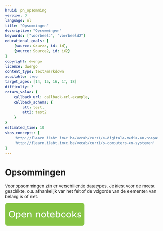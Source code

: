 ```yaml
---
hruid: pn_opsomming
version: 3
language: nl
title: "Opsommingen"
description: "Opsommingen"
keywords: ["voorbeeld", "voorbeeld2"]
educational_goals: [
    {source: Source, id: id}, 
    {source: Source2, id: id2}
]
copyright: dwengo
licence: dwengo
content_type: text/markdown
available: true
target_ages: [14, 15, 16, 17, 18]
difficulty: 3
return_value: {
    callback_url: callback-url-example,
    callback_schema: {
        att: test,
        att2: test2
    }
}
estimated_time: 10
skos_concepts: [
    'http://ilearn.ilabt.imec.be/vocab/curr1/s-digitale-media-en-toepassingen', 
    'http://ilearn.ilabt.imec.be/vocab/curr1/s-computers-en-systemen'
]
---
```

# Opsommingen
Voor opsommingen zijn er verschillende datatypes. Je kiest voor de meest geschikte, o.a. afhankelijk van het feit of de volgorde van de elementen van belang is of niet.

[![](embed/Knop.png "Knop")](https://kiks.ilabt.imec.be/jupyterhub/?id=1002 "Notebooks Input Output")


